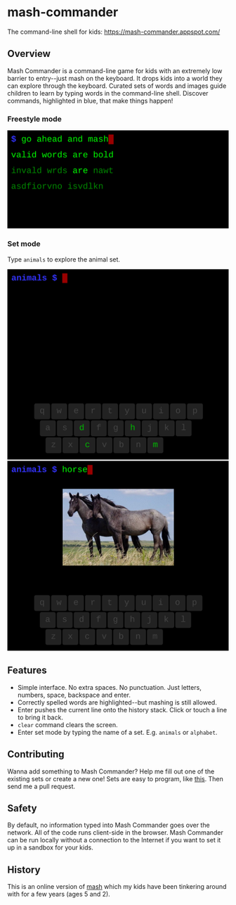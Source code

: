 # mash-commander

The command-line shell for kids: https://mash-commander.appspot.com/

## Overview

Mash Commander is a command-line game for kids with an extremely low barrier to entry--just mash on the keyboard.  It drops kids into a world they can explore through the keyboard.  Curated sets of words and images guide children to learn by typing words in the command-line shell.  Discover commands, highlighted in blue, that make things happen!

### Freestyle mode

![screenshot of mash-commander freestyle mode](doc/mash-commander-freestyle.png)

### Set mode

Type `animals` to explore the animal set.

![screenshot of mash-commander set mode](doc/mash-commander-animals-1.png)
![screenshot of mash-commander set mode](doc/mash-commander-animals-2.png)

## Features

- Simple interface.  No extra spaces.  No punctuation.  Just letters, numbers, space, backspace and enter.
- Correctly spelled words are highlighted--but mashing is still allowed.
- Enter pushes the current line onto the history stack.  Click or touch a line to bring it back.
- `clear` command clears the screen.
- Enter set mode by typing the name of a set.  E.g. `animals` or `alphabet`.

## Contributing

Wanna add something to Mash Commander?  Help me fill out one of the existing sets or create a new one!  Sets are easy to program, like [this](https://github.com/josephburnett/mash-commander/blob/master/resources/public/sets/animals/animals.json).  Then send me a pull request.

## Safety

By default, no information typed into Mash Commander goes over the network.  All of the code runs client-side in the browser.  Mash Commander can be run locally without a connection to the Internet if you want to set it up in a sandbox for your kids.

## History

This is an online version of [mash](https://github.com/josephburnett/mash) which my kids have been tinkering around with for a few years (ages 5 and 2).
